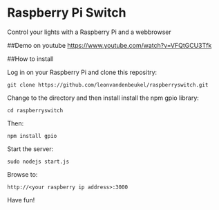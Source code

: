# Raspberry Pi Switch
Control your lights with a Raspberry Pi and a webbrowser

##Demo on youtube
https://www.youtube.com/watch?v=VFQtGCU3Tfk

##How to install

Log in on your Raspberry Pi and clone this repositry:

`
git clone https://github.com/leonvandenbeukel/raspberryswitch.git
`

Change to the directory and then install install the npm gpio library:

`cd raspberryswitch`

Then:

`npm install gpio`

Start the server:

`sudo nodejs start.js`

Browse to:

`http://<your raspberry ip address>:3000`

Have fun!

